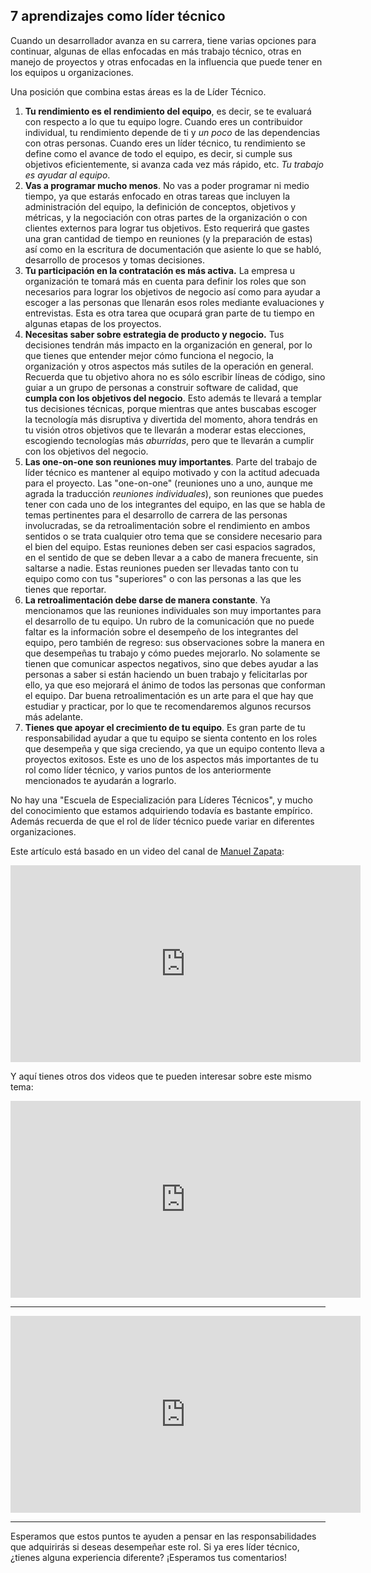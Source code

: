 ## 7 aprendizajes como líder técnico

Cuando un desarrollador avanza en su carrera, tiene varias opciones para continuar, algunas de ellas enfocadas en más trabajo técnico, otras en manejo de proyectos y otras enfocadas en la influencia que puede tener en los equipos u organizaciones.

Una posición que combina estas áreas es la de  Líder Técnico.

1. **Tu rendimiento es el rendimiento del equipo**, es decir, se te evaluará con respecto a lo que tu equipo logre. Cuando eres un contribuidor individual, tu rendimiento depende de ti y _un poco_ de las dependencias con otras personas. Cuando eres un líder técnico, tu rendimiento se define como el avance de todo el equipo, es decir, si cumple sus objetivos eficientemente, si avanza cada vez más rápido, etc. _Tu trabajo es ayudar al equipo_.
2. **Vas a programar mucho menos**. No vas a poder programar ni medio tiempo, ya que estarás enfocado en otras tareas que incluyen la administración del equipo, la definición de conceptos, objetivos y métricas, y la negociación con otras partes de la organización o con clientes externos para lograr tus objetivos. Esto requerirá que gastes una gran cantidad de tiempo en reuniones (y la preparación de estas) así como en la escritura de documentación que asiente lo que se habló, desarrollo de procesos y tomas decisiones.
3. **Tu participación en la contratación es más activa.** La empresa u organización te tomará más en cuenta para definir los roles que son necesarios para lograr los objetivos de negocio así como para ayudar a escoger a las personas que llenarán esos roles mediante evaluaciones y entrevistas. Esta es otra tarea que ocupará gran parte de tu tiempo en algunas etapas de los proyectos.
4. **Necesitas saber sobre estrategia de producto y negocio.** Tus decisiones tendrán más impacto en la organización en general, por lo que tienes que entender mejor cómo funciona el negocio, la organización y otros aspectos más sutiles de la operación en general. Recuerda que tu objetivo ahora no es sólo escribir líneas de código, sino guiar a un grupo de personas a construir software de calidad, que **cumpla con los objetivos del negocio**. Esto además te llevará a templar tus decisiones técnicas, porque mientras que antes buscabas escoger la tecnología más disruptiva y divertida del momento, ahora tendrás en tu visión otros objetivos que te llevarán a moderar estas elecciones, escogiendo tecnologías más _aburridas_, pero que te llevarán a cumplir con los objetivos del negocio.
5. **Las one-on-one son reuniones muy importantes**. Parte del trabajo de líder técnico es mantener al equipo motivado y con la actitud adecuada para el proyecto. Las "one-on-one" (reuniones uno a uno, aunque me agrada la traducción _reuniones individuales_), son reuniones que puedes tener con cada uno de los integrantes del equipo, en las que se habla de temas pertinentes para el desarrollo de carrera de las personas involucradas, se da retroalimentación sobre el rendimiento en ambos sentidos o se trata cualquier otro tema que se considere necesario para el bien del equipo. Estas reuniones deben ser casi espacios sagrados, en el sentido de que se deben llevar a a cabo de manera frecuente, sin saltarse a nadie. Estas reuniones pueden ser llevadas tanto con tu equipo como con tus "superiores" o con las personas a las que les tienes que reportar.
6. **La retroalimentación debe darse de manera constante**. Ya mencionamos que las reuniones individuales son muy importantes para el desarrollo de tu equipo. Un rubro de la comunicación que no puede faltar es la información sobre el desempeño de los integrantes del equipo, pero también de regreso: sus observaciones sobre la manera en que desempeñas tu trabajo y cómo puedes mejorarlo. No solamente se tienen que comunicar aspectos negativos, sino que debes ayudar a las personas a saber si están haciendo un buen trabajo y felicitarlas por ello, ya que eso mejorará el ánimo de todos las personas que conforman el equipo. Dar buena retroalimentación es un arte para el que hay que estudiar y practicar, por lo que te recomendaremos algunos recursos más adelante.
7. **Tienes que apoyar el crecimiento de tu equipo**. Es gran parte de tu responsabilidad ayudar a que tu equipo se sienta contento en los roles que desempeña y que siga creciendo, ya que un equipo contento lleva a proyectos exitosos. Este es uno de los aspectos más importantes de tu rol como líder técnico, y varios puntos de los anteriormente mencionados te ayudarán a lograrlo.

No hay una "Escuela de Especialización para Líderes Técnicos", y mucho del conocimiento que estamos adquiriendo todavía es bastante empírico. Además recuerda de que el rol de líder técnico puede variar en diferentes organizaciones.

Este artículo está basado en un video del canal de [Manuel Zapata](https://www.youtube.com/channel/UCs5ccxrTx9k8DN9YXnHm5AQ):

<iframe width="560" height="315" src="https://www.youtube.com/embed/64c1kiyapcU" title="YouTube video player" frameborder="0" allow="accelerometer; autoplay; clipboard-write; encrypted-media; gyroscope; picture-in-picture" allowfullscreen></iframe>

Y aquí tienes otros dos videos que te pueden interesar sobre este mismo tema:

<iframe width="560" height="315" src="https://www.youtube.com/embed/DZscMBwrC0M" title="YouTube video player" frameborder="0" allow="accelerometer; autoplay; clipboard-write; encrypted-media; gyroscope; picture-in-picture" allowfullscreen></iframe>

---

<iframe width="560" height="315" src="https://www.youtube.com/embed/X_4D8mppVeY" title="YouTube video player" frameborder="0" allow="accelerometer; autoplay; clipboard-write; encrypted-media; gyroscope; picture-in-picture" allowfullscreen></iframe>

---

Esperamos que estos puntos te ayuden a pensar en las responsabilidades que adquirirás si deseas desempeñar este rol. Si ya eres líder técnico, ¿tienes alguna experiencia diferente? ¡Esperamos tus comentarios!
